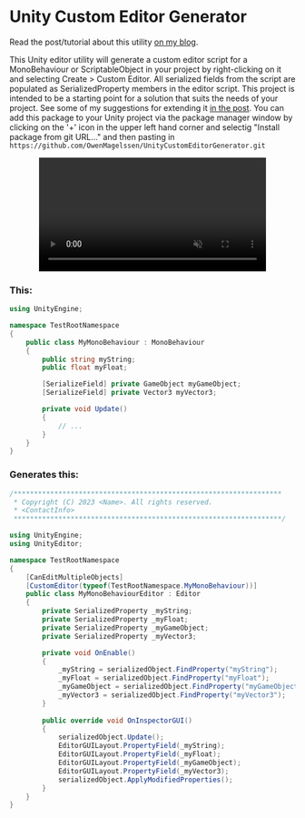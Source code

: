 # Unity Custom Editor Generator
  
Read the post/tutorial about this utility [on my blog](https://owenmagelssen.com/posts/unity-custom-editor-generation/).  

This Unity editor utility will generate a custom editor script for a MonoBehaviour or ScriptableObject in your project by right-clicking on 
it and selecting Create > Custom Editor. All serialized fields from the script are populated as SerializedProperty members in the editor script. 
This project is intended to be a starting point for a solution that suits the needs of your project. See some of my suggestions for extending it 
[in the post](https://owenmagelssen.com/posts/unity-custom-editor-generation/#next-steps). You can add this package to your Unity project via 
the package manager window by clicking on the '+' icon in the upper left hand corner and selectig "Install package from git URL..." and then pasting 
in `https://github.com/OwenMagelssen/UnityCustomEditorGenerator.git`  


<div align="center">
  <video width="400" autoplay="autoplay" loop="loop" muted="muted" playsinline="playsinline" src="https://user-images.githubusercontent.com/44145090/220857960-da9ec53b-d86e-4c49-9222-0935f9e3fabc.mp4"/>
</div>  

### This:

```c#
using UnityEngine;

namespace TestRootNamespace
{
    public class MyMonoBehaviour : MonoBehaviour
    {
        public string myString;
        public float myFloat;

        [SerializeField] private GameObject myGameObject;
        [SerializeField] private Vector3 myVector3;

        private void Update()
        {
            // ...
        }
    }
}
```  

### Generates this:  

```c#
/******************************************************************
 * Copyright (C) 2023 <Name>. All rights reserved.
 * <ContactInfo>
 ******************************************************************/

using UnityEngine;
using UnityEditor;

namespace TestRootNamespace
{
    [CanEditMultipleObjects]
    [CustomEditor(typeof(TestRootNamespace.MyMonoBehaviour))]
    public class MyMonoBehaviourEditor : Editor
    {
        private SerializedProperty _myString;
        private SerializedProperty _myFloat;
        private SerializedProperty _myGameObject;
        private SerializedProperty _myVector3;

        private void OnEnable()
        {
            _myString = serializedObject.FindProperty("myString");
            _myFloat = serializedObject.FindProperty("myFloat");
            _myGameObject = serializedObject.FindProperty("myGameObject");
            _myVector3 = serializedObject.FindProperty("myVector3");
        }
        
        public override void OnInspectorGUI()
        {
            serializedObject.Update();
            EditorGUILayout.PropertyField(_myString);
            EditorGUILayout.PropertyField(_myFloat);
            EditorGUILayout.PropertyField(_myGameObject);
            EditorGUILayout.PropertyField(_myVector3);
            serializedObject.ApplyModifiedProperties();
        }
    }
}
```
